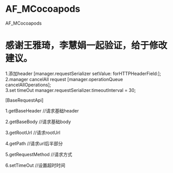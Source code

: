 # AF_MCocoapods
AF_MCocoapods

# 感谢王雅琦，李慧娟一起验证，给于修改建议。

1.添加header		[manager.requestSerializer setValue: forHTTPHeaderField:];
2.manager  cancelAll request		[manager.operationQueue cancelAllOperations];	
3.set timeOut		manager.requestSerializer.timeoutInterval = 30;


[BaseRequestApi]

1.getBaseHeader     //请求基础header

2.getBaseBody       //请求基础body

3.getRootUrl				//请求rootUrl

4.getPath           //请求url后半部分

5.getRequestMethod  //请求方式

6.setTimeOut				//设置超时时间

